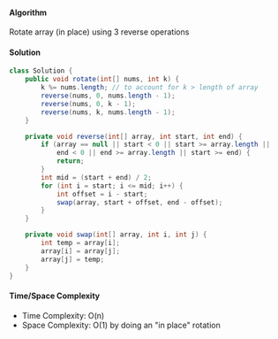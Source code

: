 #### Algorithm

Rotate array (in place) using 3 reverse operations

#### Solution

```java
class Solution {
    public void rotate(int[] nums, int k) {
        k %= nums.length; // to account for k > length of array
        reverse(nums, 0, nums.length - 1);
        reverse(nums, 0, k - 1);
        reverse(nums, k, nums.length - 1);
    }

    private void reverse(int[] array, int start, int end) {
        if (array == null || start < 0 || start >= array.length ||
            end < 0 || end >= array.length || start >= end) {
            return;
        }
        int mid = (start + end) / 2;
        for (int i = start; i <= mid; i++) {
            int offset = i - start;
            swap(array, start + offset, end - offset);
        }
    }

    private void swap(int[] array, int i, int j) {
        int temp = array[i];
        array[i] = array[j];
        array[j] = temp;
    }
}
```

#### Time/Space Complexity

- Time Complexity: O(n)
- Space Complexity: O(1) by doing an "in place" rotation

